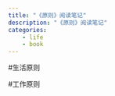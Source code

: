 ```yaml
---
title: "《原则》阅读笔记"
description: "《原则》阅读笔记"
categories: 
    - life 
    - book
---
```



#生活原则

#工作原则